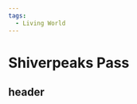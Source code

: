 ```yaml
---
tags:
  - Living World
---
```


# Shiverpeaks Pass

<body>
  <div data-armory-embed="skills" data-armory-ids="10709" data-armory-size="20" data-armory-inline-text="https://wiki.guildwars.com/wiki/Ether_Renewal"></div>
  <script async src="https://unpkg.com/armory-embeds@^0.x.x/armory-embeds.js"></script>
</body>

## header